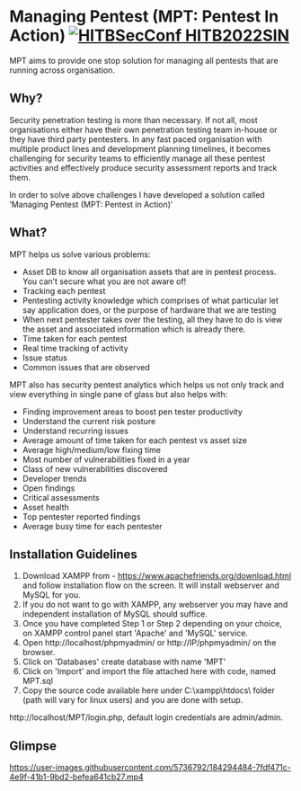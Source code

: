 # Managing Pentest (MPT: Pentest In Action) [![HITBSecConf HITB2022SIN](https://img.shields.io/badge/HITBSecConf-HITB2022SIN-blue?style=flat)](https://conference.hitb.org/hitbsecconf2022sin/session/mpt-pentest-in-action/)

MPT aims to provide one stop solution for managing all pentests that are running across organisation.

## Why?
Security penetration testing is more than necessary. If not all, most organisations either have their own penetration testing team in-house or they have third party pentesters. In any fast paced organisation with multiple product lines and development planning timelines, it becomes challenging for security teams to efficiently manage all these pentest activities and effectively produce security assessment reports and track them.

In order to solve above challenges I have developed a solution called ‘Managing Pentest (MPT: Pentest in Action)’

## What?

MPT helps us solve various problems:

- Asset DB to know all organisation assets that are in pentest process. You can’t secure what you are not aware of!
- Tracking each pentest
- Pentesting activity knowledge which comprises of what particular let say application does, or the purpose of hardware that we are testing
- When next pentester takes over the testing, all they have to do is view the asset and associated information which is already there.
- Time taken for each pentest
- Real time tracking of activity
- Issue status
- Common issues that are observed

MPT also has security pentest analytics which helps us not only track and view everything in single pane of glass but also helps with:

- Finding improvement areas to boost pen tester productivity
- Understand the current risk posture
- Understand recurring issues
- Average amount of time taken for each pentest vs asset size
- Average high/medium/low fixing time
- Most number of vulnerabilities fixed in a year
- Class of new vulnerabilities discovered
- Developer trends
- Open findings
- Critical assessments
- Asset health
- Top pentester reported findings
- Average busy time for each pentester

## Installation Guidelines

1. Download XAMPP from - https://www.apachefriends.org/download.html and follow installation flow on the screen. It will install webserver and MySQL for you.
2. If you do not want to go with XAMPP, any webserver you may have and independent installation of MySQL should suffice.
3. Once you have completed Step 1 or Step 2 depending on your choice, on XAMPP control panel start 'Apache' and 'MySQL' service.
4. Open http://localhost/phpmyadmin/ or http://IP/phpmyadmin/ on the browser.
5. Click on 'Databases' create database with name 'MPT'
6. Click on 'Import' and import the file attached here with code, named MPT.sql
7. Copy the source code available here under C:\xampp\htdocs\ folder (path will vary for linux users) and you are done with setup. 

http://localhost/MPT/login.php, default login credentials are admin/admin.


## Glimpse

https://user-images.githubusercontent.com/5736792/184294484-7fdf471c-4e9f-41b1-9bd2-befea641cb27.mp4
